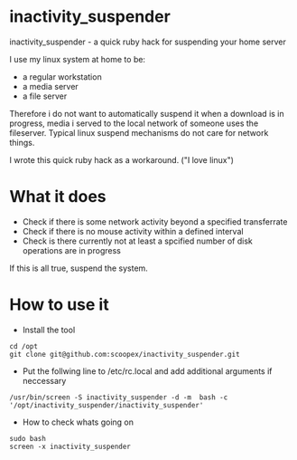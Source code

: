 inactivity_suspender
====================

inactivity_suspender - a quick ruby hack for suspending your home server

I use my linux system at home to be:
 * a regular workstation
 * a media server
 * a file server

Therefore i do not want to automatically suspend it when a download is in progress, media i served to the local network of someone uses the fileserver.
Typical linux suspend mechanisms do not care for network things.

I wrote this quick ruby hack as a workaround.
("I love linux")

# What it does

 * Check if there is some network activity beyond a specified transferrate
 * Check if there is no mouse activity within a defined interval
 * Check is there currently not at least a spcified number of disk operations are in progress

If this is all true, suspend the system.

# How to use it

* Install the tool
```
cd /opt
git clone git@github.com:scoopex/inactivity_suspender.git
```
* Put the follwing line to /etc/rc.local and add additional arguments if neccessary
```
/usr/bin/screen -S inactivity_suspender -d -m  bash -c '/opt/inactivity_suspender/inactivity_suspender'
```
* How to check whats going on
```
sudo bash
screen -x inactivity_suspender
```
